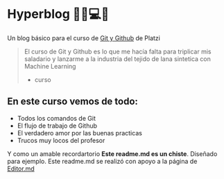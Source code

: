 # Hyperblog 💚🍕💻🍀
Un blog básico para el curso de [Git y Github](http://https://platzi.com/new-home/clases/1557-git-github/19977-readmemd-es-una-excelente-practica/ "Git y Github") de Platzi
> El curso de Git y Github es lo que me hacía falta para triplicar mis saladario y lanzarme a la industria del tejido de lana sintetica con Machine Learning 
> - curso

## En este curso vemos de todo:
* Todos los comandos de Git
* El flujo de trabajo de Github
* El verdadero amor por las buenas practicas
* Trucos muy locos del profesor

Y como un amable recordartorio **Este readme.md es un chiste**. Diseñado para ejemplo. Este readme.md se realizó con apoyo a la página de [Editor.md](https://pandao.github.io/editor.md/en.html "Editor.md")